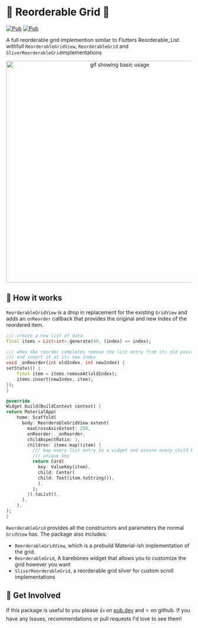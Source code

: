  # :white_square_button: Reorderable Grid :white_square_button:

[![Pub](https://img.shields.io/pub/v/reorderable_grid)](https://pub.dartlang.org/packages/reorderable_grid)
[![Pub](https://img.shields.io/github/stars/casvanluijtelaar/reorderable_grid)](https://github.com/casvanluijtelaar/reorderable_grid)


A full reorderable grid implemention similar to Flutters Reorderable_List. withfull `ReorderableGridView`, `ReorderableGrid` and `SliverReorderableGrid`implementations



<p align="center">
  <img src="https://github.com/casvanluijtelaar/reorderable_grid/blob/master/assets/example.gif?raw=true" alt="gif showing basic usage" width="600"/>
<p\>

## :hammer: How it works 
`ReorderableGridView` is a drop in replacement for the existing `GridView` and adds an `onReorder` callback that provides the original and new index of the reordered item.

``` dart
/// create a new list of data
final items = List<int>.generate(40, (index) => index);

/// when the reorder completes remove the list entry from its old position
/// and insert it at its new index
void _onReorder(int oldIndex, int newIndex) {
setState(() {
    final item = items.removeAt(oldIndex);
    items.insert(newIndex, item);
});
}

@override
Widget build(BuildContext context) {
return MaterialApp(
    home: Scaffold(
      body: ReorderableGridView.extent(
        maxCrossAxisExtent: 250,
        onReorder: _onReorder,
        childAspectRatio: 1,
        children: items.map((item) {
          /// map every list entry to a widget and assure every child has a 
          /// unique key
          return Card(
            key: ValueKey(item),
            child: Center(
            child: Text(item.toString()),
            ),
          );
        }).toList(),
      ),
    ),
);
}
```

`ReorderableGrid` provides all the constructors and parameters the normal `GridView` has. The package also includes:
  * `ReorderableGridView`, which is a prebuild Material-ish implementation of the grid. 
  * `ReorderableGrid`, A barebones widget that allows you to customize the grid however you want
  * `SliverReorderableGrid`, a reorderable grid sliver for custom scroll implementations


## :wave: Get Involved

If this package is useful to you please :thumbsup: on [pub.dev](https://pub.dev/packages) and :star: on github. If you have any Issues, recommendations or pull requests I'd love to see them!